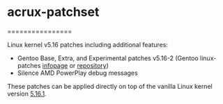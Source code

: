 # acrux-patchset
================

Linux kernel v5.16 patches including additional features:

- Gentoo Base, Extra, and Experimental patches v5.16-2 (Gentoo linux-patches [infopage](http://dev.gentoo.org/~mpagano/genpatches/) or [repository](https://gitweb.gentoo.org/proj/linux-patches.git))
- Silence AMD PowerPlay debug messages

These patches can be applied directly on top of the vanilla Linux kernel version [5.16.1](https://cdn.kernel.org/pub/linux/kernel/v5.x/linux-5.16.1.tar.xz).
